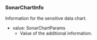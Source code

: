 ### SonarChartInfo
Information for the sensitive data chart.

- value: SonarChartParams
  - Value of the additional information.
